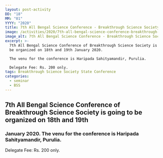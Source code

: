 ```yaml
---
layout: post-activity
DD: "18"
MM: "01"
YYYY: "2020"
title: 7th All Bengal Science Conference - Breakthrough Science Society
image: /activities/2020/7th-all-bengal-science-conference-breakthrough-science-society/7th-all-bengal-science-conference-brekthrough-science-society.jpg
image_alt: 7th All Bengal Science Conference - Breakthrough Science Society
excerpt: >-
  7th All Bengal Science Conference of Breakthrough Science Society is going to
  be organized on 18th and 19th January 2020.

  The venu for the conference is Haripada Sahityamandir, Purulia.

  Delegate Fee: Rs. 200 only.
tags: Breakthrough Science Society State Conference
categories:
  - seminar
  - BSS
---
```

## **7th All Bengal Science Conference of Breakthrough Science Society is going to be organized on 18th and 19th** 

### January 2020. The venu for the conference is Haripada Sahityamandir, Purulia.
Delegate Fee: Rs. 200 only.